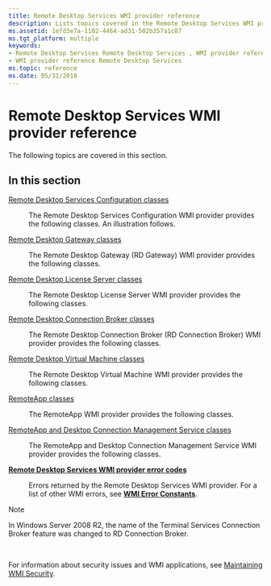 ```yaml
---
title: Remote Desktop Services WMI provider reference
description: Lists topics covered in the Remote Desktop Services WMI provider reference section.
ms.assetid: 1efd3e7a-1102-4464-ad31-502b357a1c87
ms.tgt_platform: multiple
keywords:
- Remote Desktop Services Remote Desktop Services , WMI provider reference
- WMI provider reference Remote Desktop Services
ms.topic: reference
ms.date: 05/31/2018
---
```


# Remote Desktop Services WMI provider reference

The following topics are covered in this section.

## In this section

<dl> <dt>

[Remote Desktop Services Configuration classes](terminal-services-configuration-classes.md)
</dt> <dd>

The Remote Desktop Services Configuration WMI provider provides the following classes. An illustration follows.

</dd> <dt>

[Remote Desktop Gateway classes](terminal-services-gateway-classes.md)
</dt> <dd>

The Remote Desktop Gateway (RD Gateway) WMI provider provides the following classes.

</dd> <dt>

[Remote Desktop License Server classes](terminal-services-license-server-classes.md)
</dt> <dd>

The Remote Desktop License Server WMI provider provides the following classes.

</dd> <dt>

[Remote Desktop Connection Broker classes](terminal-services-session-broker-classes.md)
</dt> <dd>

The Remote Desktop Connection Broker (RD Connection Broker) WMI provider provides the following classes.

</dd> <dt>

[Remote Desktop Virtual Machine classes](remote-desktop-virtual-machine-classes.md)
</dt> <dd>

The Remote Desktop Virtual Machine WMI provider provides the following classes.

</dd> <dt>

[RemoteApp classes](terminal-services-remoteapp-classes.md)
</dt> <dd>

The RemoteApp WMI provider provides the following classes.

</dd> <dt>

[RemoteApp and Desktop Connection Management Service classes](remoteapp-and-desktop-connection-management-service-classes.md)
</dt> <dd>

The RemoteApp and Desktop Connection Management Service WMI provider provides the following classes.

</dd> <dt>

[**Remote Desktop Services WMI provider error codes**](terminal-services-wmi-provider-error-codes.md)
</dt> <dd>

Errors returned by the Remote Desktop Services WMI provider. For a list of other WMI errors, see [**WMI Error Constants**](/windows/desktop/WmiSdk/wmi-error-constants).

</dd> </dl>

> [!Note]  
> In Windows Server 2008 R2, the name of the Terminal Services Connection Broker feature was changed to RD Connection Broker.

 

For information about security issues and WMI applications, see [Maintaining WMI Security](/windows/desktop/WmiSdk/maintaining-wmi-security).

 

 
